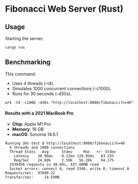 # Fibonacci Web Server (Rust)

## Usage

Starting the server:

```shell
cargo run
```

## Benchmarking

This command:

- Uses 4 threads (-t4).
- Simulates 1000 concurrent connections (-c1000).
- Runs for 30 seconds (-d30s).

```shell
wrk -t4 -c1000 -d30s "http://localhost:8080/fibonacci?n=40"
```

#### Results with a 2021 MacBook Pro

- **Chip**: Apple M1 Pro
- **Memory**: 16 GB
- **macOS**: Sonoma 14.6.1

```shell
Running 30s test @ http://localhost:8080/fibonacci?n=40
  4 threads and 1000 connections
  Thread Stats   Avg      Stdev     Max   +/- Stdev
    Latency    10.96ms    8.22ms 129.85ms   83.25%
    Req/Sec    24.60k     2.59k   56.26k    94.17%
  2939450 requests in 30.09s, 437.88MB read
  Socket errors: connect 0, read 3346, write 0, timeout 0
Requests/sec:  97690.22
Transfer/sec:     14.55MB

```